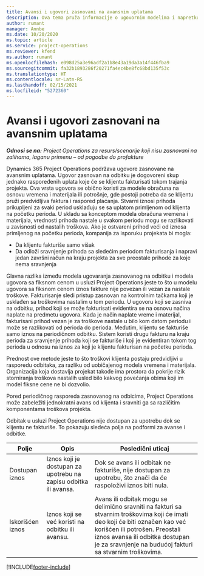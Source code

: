 ```yaml
---
title: Avansi i ugovori zasnovani na avansnim uplatama
description: Ova tema pruža informacije o ugovornim modelima i napretku zasnovanim na odbitku u usluzi Project Operations.
author: rumant
manager: Annbe
ms.date: 10/20/2020
ms.topic: article
ms.service: project-operations
ms.reviewer: kfend
ms.author: rumant
ms.openlocfilehash: e098d25a3e96adf2a1b8e43a19da3a14f446fba9
ms.sourcegitcommit: fa32b1893286f20271fa4ec4be8fc68bd135f53c
ms.translationtype: HT
ms.contentlocale: sr-Latn-RS
ms.lasthandoff: 02/15/2021
ms.locfileid: "5272360"
---
```

# <a name="advances-and-retainer-based-contracts"></a>Avansi i ugovori zasnovani na avansnim uplatama


_**Odnosi se na:** Project Operations za resurs/scenarije koji nisu zasnovani na zalihama, laganu primenu – od pogodbe do profakture_

Dynamics 365 Project Operations podržava ugovore zasnovane na avansnim uplatama. Ugovor zasnovan na odbitku je dogovoreni skup jednako raspoređenih uplata koje će se klijentu fakturisati tokom trajanja projekta. Ova vrsta ugovora se obično koristi za modele obračuna na osnovu vremena i materijala ili potrošnje, gde postoji potreba da se klijentu pruži predvidljiva faktura i raspored plaćanja. Stvarni iznosi prihoda prikupljeni za svaki period usklađuju se sa uplatom primljenom od klijenta na početku perioda. U skladu sa konceptom modela obračuna vremena i materijala, vrednosti prihoda nastale u svakom periodu mogu se razlikovati u zavisnosti od nastalih troškova. Ako je ostvareni prihod veći od iznosa primljenog na početku perioda, kompanija za isporuku projekata bi mogla:

- Da klijentu fakturiše samo višak 
- Da odloži sravnjenje prihoda sa sledećim periodom fakturisanja i napravi jedan završni račun na kraju projekta za sve preostale prihode za koje nema sravnjenja

Glavna razlika između modela ugovaranja zasnovanog na odbitku i modela ugovora sa fiksnom cenom u usluzi Project Operations jeste to što u modelu ugovora sa fiksnom cenom iznos fakture nije povezan ili vezan za nastale troškove. Fakturisanje sledi pristup zasnovan na kontrolnim tačkama koji je usklađen sa troškovima nastalim u tom periodu. U ugovoru koji se zasniva na odbitku, prihod koji se može fakturisati evidentira se na osnovu načina naplate na predmetu ugovora. Kada je način naplate vreme i materijal, fakturisani prihod vezan je za troškove nastale u bilo kom datom periodu i može se razlikovati od perioda do perioda. Međutim, klijentu se fakturiše samo iznos na periodičnom odbitku. Sistem koristi drugu fakturu na kraju perioda za sravnjenje prihoda koji se fakturiše i koji je evidentiran tokom tog perioda u odnosu na iznos za koji je klijentu fakturisan na početku perioda.

Prednost ove metode jeste to što troškovi klijenta postaju predvidljivi u rasporedu odbitaka, za razliku od uobičajenog modela vremena i materijala. Organizacija koja dostavlja projekat takođe ima prostora da pokrije rizik storniranja troškova nastalih usled bilo kakvog povećanja obima koji im model fiksne cene ne bi dozvolio.

Pored periodičnog rasporeda zasnovanog na odbicima, Project Operations može zabeležiti jednokratni avans od klijenta i sravniti ga sa različitim komponentama troškova projekta.

Odbitak u usluzi Project Operations nije dostupan za upotrebu dok se klijentu ne fakturiše. To pokazuju sledeća polja na podformi za avanse i odbitke.

| Polje | Opis | Posledični uticaj |
| --- | --- | --- |
| Dostupan iznos | Iznos koji je dostupan za upotrebu na zapisu odbitka ili avansa. | Dok se avans ili odbitak ne fakturiše, nije dostupan za upotrebu, što znači da će raspoloživi iznos biti nula. |
| Iskorišćen iznos | Iznos koji se već koristi na odbitku ili avansu. | Avans ili odbitak mogu se delimično sravniti na fakturi sa stvarnim troškovima koji će imati deo koji će biti označen kao već korišćen ili potrošen. Preostali iznos avansa ili odbitka dostupan je za sravnjenje na budućoj fakturi sa stvarnim troškovima. |


[!INCLUDE[footer-include](../../includes/footer-banner.md)]